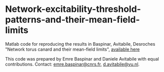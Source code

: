 # Network-excitability-threshold-patterns-and-their-mean-field-limits

Matlab code for reproducing the results in Baspinar, Avitabile, Desroches "Network torus canard and their mean-field limits", [available here](https://hal.archives-ouvertes.fr/hal-03588795)

This code was prepared by Emre Baspinar and Daniele Avitabile with equal contributions. Contact: emre.baspinar@cnrs.fr, d.avitabile@vu.nl.
